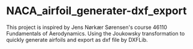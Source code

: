 # NACA_airfoil_generater-dxf_export

This project is inspired by Jens Nørkær Sørensen's course 46110 Fundamentals of Aerodynamics. Using the Joukowsky transformation to quickly generate airfoils and export as dxf file by DXFLib.
